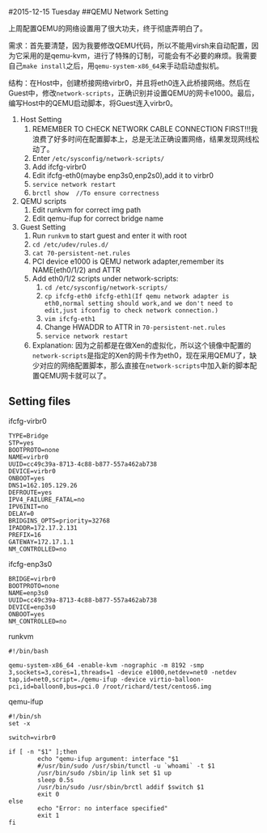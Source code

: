 #2015-12-15 Tuesday
##QEMU Network Setting

上周配置QEMU的网络设置用了很大功夫，终于彻底弄明白了。

需求：首先要清楚，因为我要修改QEMU代码，所以不能用virsh来自动配置，因为它采用的是qemu-kvm，进行了特殊的订制，可能会有不必要的麻烦。我需要自己`make install`之后，用`qemu-system-x86_64`来手动启动虚拟机。

结构：在Host中，创建桥接网络virbr0，并且将eth0连入此桥接网络。然后在Guest中，修改`network-scripts`，正确识别并设置QEMU的网卡e1000。最后，编写Host中的QEMU启动脚本，将Guest连入virbr0。

1. Host Setting
	1. REMEMBER TO CHECK NETWORK CABLE CONNECTION FIRST!!!我浪费了好多时间在配置脚本上，总是无法正确设置网络，结果发现网线松动了。
	2. Enter `/etc/sysconfig/network-scripts/`
	3. Add ifcfg-virbr0
	4. Edit ifcfg-eth0(maybe enp3s0,enp2s0),add it to virbr0
	5. `service network restart`
	6. `brctl show	//To ensure correctness`
2. QEMU scripts
	1. Edit runkvm for correct img path
	2. Edit qemu-ifup for correct bridge name
3. Guest Setting
	1. Run `runkvm` to start guest and enter it with root
	2. `cd /etc/udev/rules.d/`
	3. `cat 70-persistent-net.rules`
	4. PCI device e1000 is QEMU network adapter,remember its NAME(eth0/1/2) and ATTR
	5. Add eth0/1/2 scripts under network-scripts:
		1. `cd /etc/sysconfig/network-scripts/`
		2. `cp ifcfg-eth0 ifcfg-eth1(If qemu network adapter is eth0,normal setting should work,and we don't need to edit,just ifconfig to check network connection.)`
		3. `vim ifcfg-eth1`
		4. Change HWADDR to ATTR in `70-persistent-net.rules`
        5. `service network restart`
	6. Explanation: 因为之前都是在做Xen的虚拟化，所以这个镜像中配置的`network-scripts`是指定的Xen的网卡作为eth0，现在采用QEMU了，缺少对应的网络配置脚本，那么直接在`network-scripts`中加入新的脚本配置QEMU网卡就可以了。
## Setting files
	
ifcfg-virbr0

	TYPE=Bridge
	STP=yes
	BOOTPROTO=none
	NAME=virbr0
	UUID=cc49c39a-8713-4c88-b877-557a462ab738
	DEVICE=virbr0
	ONBOOT=yes
	DNS1=162.105.129.26
	DEFROUTE=yes
	IPV4_FAILURE_FATAL=no
	IPV6INIT=no
	DELAY=0
	BRIDGINS_OPTS=priority=32768
	IPADDR=172.17.2.131
	PREFIX=16
	GATEWAY=172.17.1.1
	NM_CONTROLLED=no

ifcfg-enp3s0

	BRIDGE=virbr0
	BOOTPROTO=none
	NAME=enp3s0
	UUID=cc49c39a-8713-4c88-b877-557a462ab738
	DEVICE=enp3s0
	ONBOOT=yes
	NM_CONTROLLED=no

runkvm

	#!/bin/bash
	
	qemu-system-x86_64 -enable-kvm -nographic -m 8192 -smp 3,sockets=3,cores=1,threads=1 -device e1000,netdev=net0 -netdev tap,id=net0,script=./qemu-ifup -device virtio-balloon-pci,id=balloon0,bus=pci.0 /root/richard/test/centos6.img

qemu-ifup
	
	#!/bin/sh
	set -x
	
	switch=virbr0
	
	if [ -n "$1" ];then
	        echo "qemu-ifup argument: interface "$1
	        #/usr/bin/sudo /usr/sbin/tunctl -u `whoami` -t $1
	        /usr/bin/sudo /sbin/ip link set $1 up
	        sleep 0.5s
	        /usr/bin/sudo /usr/sbin/brctl addif $switch $1
	        exit 0
	else
	        echo "Error: no interface specified"
	        exit 1
	fi
	
##	
